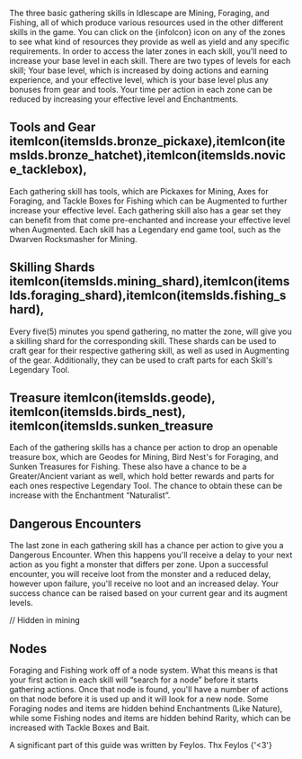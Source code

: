 
The three basic gathering skills in Idlescape are Mining, Foraging, and Fishing, all of which produce
various resources used in the other different skills in the game. You can click on the {infoIcon} icon on
any of the zones to see what kind of resources they provide as well as yield and any specific requirements.
In order to access the later zones in each skill, you'll need to increase your base level in each skill.
There are two types of levels for each skill; Your base level, which is increased by doing actions and
earning experience, and your effective level, which is your base level plus any bonuses from gear and tools.
Your time per action in each zone can be reduced by increasing your effective level and Enchantments.

## Tools and Gear itemIcon(itemsIds.bronze_pickaxe),itemIcon(itemsIds.bronze_hatchet),itemIcon(itemsIds.novice_tacklebox),

Each gathering skill has tools, which are Pickaxes for Mining, Axes for Foraging, and Tackle Boxes for
Fishing which can be Augmented to further increase your effective level. Each gathering skill also has a
gear set they can benefit from that come pre-enchanted and increase your effective level when Augmented.
Each skill has a Legendary end game tool, such as the Dwarven Rocksmasher for Mining.

## Skilling Shards itemIcon(itemsIds.mining_shard),itemIcon(itemsIds.foraging_shard),itemIcon(itemsIds.fishing_shard),

Every five(5) minutes you spend gathering, no matter the zone, will give you a skilling shard for the
corresponding skill. These shards can be used to craft gear for their respective gathering skill, as well as
used in Augmenting of the gear. Additionally, they can be used to craft parts for each Skill's Legendary
Tool.

## Treasure itemIcon(itemsIds.geode), itemIcon(itemsIds.birds_nest), itemIcon(itemsIds.sunken_treasure

Each of the gathering skills has a chance per action to drop an openable treasure box, which are Geodes for
Mining, Bird Nest's for Foraging, and Sunken Treasures for Fishing. These also have a chance to be a
Greater/Ancient variant as well, which hold better rewards and parts for each ones respective Legendary
Tool. The chance to obtain these can be increase with the Enchantment “Naturalist”.

## Dangerous Encounters
The last zone in each gathering skill has a chance per action to give you a Dangerous Encounter. When this
happens you'll receive a delay to your next action as you fight a monster that differs per zone. Upon a
successful encounter, you will receive loot from the monster and a reduced delay, however upon failure,
you'll receive no loot and an increased delay. Your success chance can be raised based on your current gear
and its augment levels.


// Hidden in mining
## Nodes
Foraging and Fishing work off of a node system. What this means is that your first action in each
skill will “search for a node” before it starts gathering actions. Once that node is found, you'll
have a number of actions on that node before it is used up and it will look for a new node. Some
Foraging nodes and items are hidden behind Enchantments (Like Nature), while some Fishing nodes and
items are hidden behind Rarity, which can be increased with Tackle Boxes and Bait.

<p color='gray' fontStyle='oblique'>
	A significant part of this guide was written by Feylos. Thx Feylos {'<3'}
</p>
